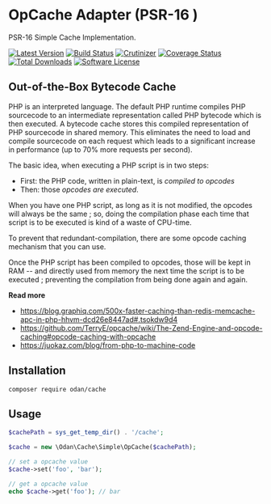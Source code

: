 # OpCache Adapter (PSR-16 )

PSR-16 Simple Cache Implementation.

[![Latest Version](https://img.shields.io/github/release/odan/cache.svg)](https://github.com/loadsys/odan/cache/releases)
[![Build Status](https://travis-ci.org/odan/cache.svg?branch=master)](https://travis-ci.org/odan/cache)
[![Crutinizer](https://img.shields.io/scrutinizer/g/odan/cache.svg)](https://scrutinizer-ci.com/g/odan/cache)
[![Coverage Status](https://scrutinizer-ci.com/g/odan/cache/badges/coverage.png?b=master)](https://scrutinizer-ci.com/g/odan/cache/code-structure)
[![Total Downloads](https://img.shields.io/packagist/dt/odan/cache.svg)](https://packagist.org/packages/odan/cache)
[![Software License](https://img.shields.io/badge/license-MIT-brightgreen.svg)](LICENSE.md)

## Out-of-the-Box Bytecode Cache

PHP is an interpreted language. The default PHP runtime compiles PHP sourcecode to an intermediate representation called PHP bytecode which is then executed. A bytecode cache stores this compiled representation of PHP sourcecode in shared memory. This eliminates the need to load and compile sourcecode on each request which leads to a significant increase in performance (up to 70% more requests per second).

The basic idea, when executing a PHP script is in two steps:

* First: the PHP code, written in plain-text, is *compiled to opcodes*
* Then: those *opcodes are executed*.

When you have one PHP script, as long as it is not modified, the opcodes will always be the same ; so, doing the compilation phase each time that script is to be executed is kind of a waste of CPU-time.

To prevent that redundant-compilation, there are some opcode caching mechanism that you can use.

Once the PHP script has been compiled to opcodes, those will be kept in RAM -- and directly used from memory the next time the script is to be executed ; preventing the compilation from being done again and again.

**Read more**

* https://blog.graphiq.com/500x-faster-caching-than-redis-memcache-apc-in-php-hhvm-dcd26e8447ad#.tsokdw9d4
* https://github.com/TerryE/opcache/wiki/The-Zend-Engine-and-opcode-caching#opcode-caching-with-opcache
* https://juokaz.com/blog/from-php-to-machine-code

## Installation

```
composer require odan/cache
```

## Usage

```php
$cachePath = sys_get_temp_dir() . '/cache';

$cache = new \Odan\Cache\Simple\OpCache($cachePath);

// set a opcache value
$cache->set('foo', 'bar');

// get a opcache value
echo $cache->get('foo'); // bar
```

